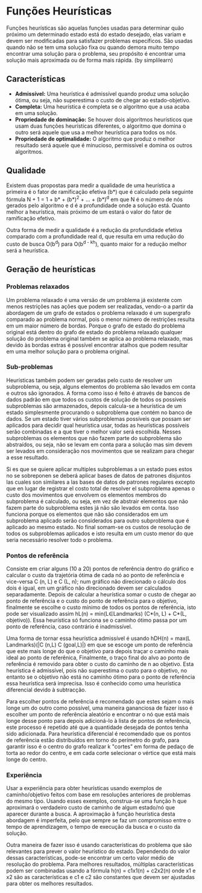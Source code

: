 # Funções Heurísticas

Funções heurísticas são aquelas funções usadas para determinar quão próximo um determinado estado está do estado desejado, elas variam e devem ser modificadas para satisfazer problemas específicos. São usadas quando não se tem uma solução fixa ou quando demora muito tempo encontrar uma solução para o problema, seu propósito é encontrar uma solução mais aproximada ou de forma mais rápida. (by simplilearn)

## Características

- **Admissível:** Uma heurística é admissível quando produz uma solução ótima, ou seja, não superestima o custo de chegar ao estado-objetivo.
- **Completa:** Uma heurística é completa se o algoritmo que a usa acaba em uma solução.
- **Propriedade de dominação:** Se houver dois algoritmos heurísticos que usam duas funções heurísticas diferentes, o algoritmo que domina o outro será aquele que usa a melhor heurística para todos os nós.
- **Propriedade de optimalidade:** O algoritmo que produz o melhor resultado será aquele que é minucioso, permissível e domina os outros algoritmos.

## Qualidade

Existem duas propostas para medir a qualidade de uma heurística a primeira é o fator de ramificação efetiva (b*) que é calculado pela seguinte fórmula N + 1 = 1 + b* + (b*)<sup>2</sup> + ... + (b*)<sup>d</sup> em que N é o número de nós gerados pelo algoritmo e d é a profundidade onde a solução está. Quanto melhor a heurística, mais próximo de um estará o valor do fator de ramificação efetivo.

Outra forma de medir a qualidade é a redução da profundidade efetiva comparado com a profundidade real d, que resulta em uma redução do custo de busca O(b<sup>d</sup>) para O(b<sup>d - kh</sup>), quanto maior for a redução melhor será a heurística.

## Geração de heurísticas

### Problemas relaxados

Um problema relaxado é uma versão de um problema já existente com menos restrições nas ações que podem ser realizadas, vendo-o a partir da abordagem de um grafo de estados o problema relaxado é um supergrafo comparado ao problema normal, pois o menor número de restrições resulta em um maior número de bordas. Porque o grafo de estado do problema original está dentro do grafo de estado do problema relaxado qualquer solução do problema original também se aplica ao problema relaxado, mas devido às bordas extras é possível encontrar atalhos que podem resultar em uma melhor solução para o problema original.

### Sub-problemas

Heurísticas também podem ser geradas pelo custo de resolver um subproblema, ou seja, alguns elementos do problema são levados em conta e outros são ignorados. A forma como isso é feito é através de bancos de dados padrão em que todos os custos de solução de todos os possíveis subproblemas são armazenados, depois calcula-se a heurística de um estado simplesmente procurando o subproblema que contém no banco de dados. Se um estado tiver vários subproblemas possíveis que possam ser aplicados para decidir qual heurística usar, todas as heurísticas possíveis serão combinadas e a que tiver o melhor valor será escolhida. Nesses subproblemas os elementos que não fazem parte do subproblema são abstraídos, ou seja, não se levam em conta para a solução mas sim devem ser levados em consideração nos movimentos que se realizam para chegar a esse resultado.

Si es que se quiere aplicar multiples subproblemas a un estado pues estos no se sobreponen se deberá aplicar bases de datos de patrones disjuntos las cuales son similares a las bases de datos de patrones regulares excepto que en lugar de registrar el costo total de resolver el subproblema apenas o custo dos movimentos que envolvem os elementos membros do subproblema é calculado, ou seja, em vez de abstrair elementos que não fazem parte do subproblema estes já não são levados em conta. Isso funciona porque os elementos que não são considerados em um subproblema aplicado serão considerados para outro subproblema que é aplicado ao mesmo estado. No final somam-se os custos de resolução de todos os subproblemas aplicados e isto resulta em um custo menor do que seria necessário resolver todo o problema.

### Pontos de referência

Consiste em criar alguns (10 a 20) pontos de referência dentro do gráfico e calcular o custo da trajetória ótima de cada nó ao ponto de referência e vice-versa C (n, L) e C (L, n); num gráfico não direcionado o cálculo dos dois é igual, em um gráfico não direcionado devem ser calculados separadamente. Depois de calcular a heurística somar o custo de chegar ao ponto de referência e o custo do ponto de referência para o objetivo, finalmente se escolhe o custo mínimo de todos os pontos de referência, isto pode ser visualizado assim hL(n) = min(L∈Landmarks) (C*(n, L) + C*(L, objetivo)). Essa heurística só funciona se o caminho ótimo passa por um ponto de referência, caso contrário é inadmissível.

Uma forma de tornar essa heurística admissível é usando hDH(n) = max(L Landmarks)(|C (n,L) C (goal,L)|) em que se escoge um ponto de referência que este mais longe do que o objetivo para depois traçar o caminho mais ideal ao ponto de referênica, Finalmente, o traço final do alvo ao ponto de referência é removido para obter o custo do caminho de n ao objetivo. Esta heurística é admissível, pois não superestima o custo para o objetivo, no entanto se o objetivo não está no caminho ótimo para o ponto de referência essa heurística será imprecisa. Isso é conhecido como uma heurística diferencial devido à subtracção.

Para escolher pontos de referência é recomendado que estes sejam o mais longe um do outro como possível, uma maneira gananciosa de fazer isso é escolher um ponto de referência aleatório e encontrar o nó que está mais longe desse ponto para depois adicioná-lo à lista de pontos de referência, este processo é repetido até que a quantidade desejada de pontos tenha sido adicionada. Para heurística diferencial é recomendado que os pontos de referência estão distribuídos em torno do perímetro do grafo, para garantir isso é o centro do grafo realizar k "cortes" em forma de pedaço de torta ao redor do centro, e em cada corte selecionar o vértice que está mais longe do centro.

### Experiência

Usar a experiência para obter heurísticas usando exemplos de caminho/objetivo feitos com base em resoluções anteriores de problemas do mesmo tipo. Usando esses exemplos, construa-se uma função h que aproximará o verdadeiro custo de caminho de algum estado/nó que aparecer durante a busca. A aproximação à função heurística desta abordagem é imperfeita, pelo que sempre se faz um compromisso entre o tempo de aprendizagem, o tempo de execução da busca e o custo da solução.

Outra maneira de fazer isso é usando características do problema que são relevantes para prever o valor heurístico do estado. Dependendo do valor dessas características, pode-se encontrar um certo valor médio de resolução do problema. Para melhores resultados, múltiplas características podem ser combinadas usando a fórmula h(n) = c1x1(n) + c2x2(n) onde x1 e x2 são as características e c1 e c2 são constantes que devem ser ajustadas para obter os melhores resultados.